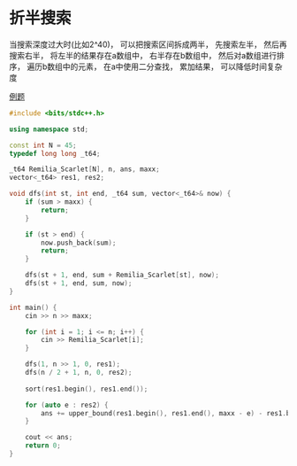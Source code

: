 # 折半搜索

当搜索深度过大时(比如2^40)， 可以把搜索区间拆成两半， 先搜索左半， 然后再搜索右半， 将左半的结果存在a数组中， 右半存在b数组中， 然后对a数组进行排序， 遍历b数组中的元素， 在a中使用二分查找， 累加结果， 可以降低时间复杂度

[例题](https://www.luogu.com.cn/problem/P4799)

```c++
#include <bits/stdc++.h>

using namespace std;

const int N = 45;
typedef long long _t64;

_t64 Remilia_Scarlet[N], n, ans, maxx;
vector<_t64> res1, res2;

void dfs(int st, int end, _t64 sum, vector<_t64>& now) {
    if (sum > maxx) {
        return;
    }

    if (st > end) {
        now.push_back(sum);
        return;
    }

    dfs(st + 1, end, sum + Remilia_Scarlet[st], now);
    dfs(st + 1, end, sum, now);
}

int main() {
    cin >> n >> maxx;

    for (int i = 1; i <= n; i++) {
        cin >> Remilia_Scarlet[i];
    }

    dfs(1, n >> 1, 0, res1);
    dfs(n / 2 + 1, n, 0, res2);
    
    sort(res1.begin(), res1.end());

    for (auto e : res2) {
        ans += upper_bound(res1.begin(), res1.end(), maxx - e) - res1.begin();
    }

    cout << ans;
    return 0;
}
```

